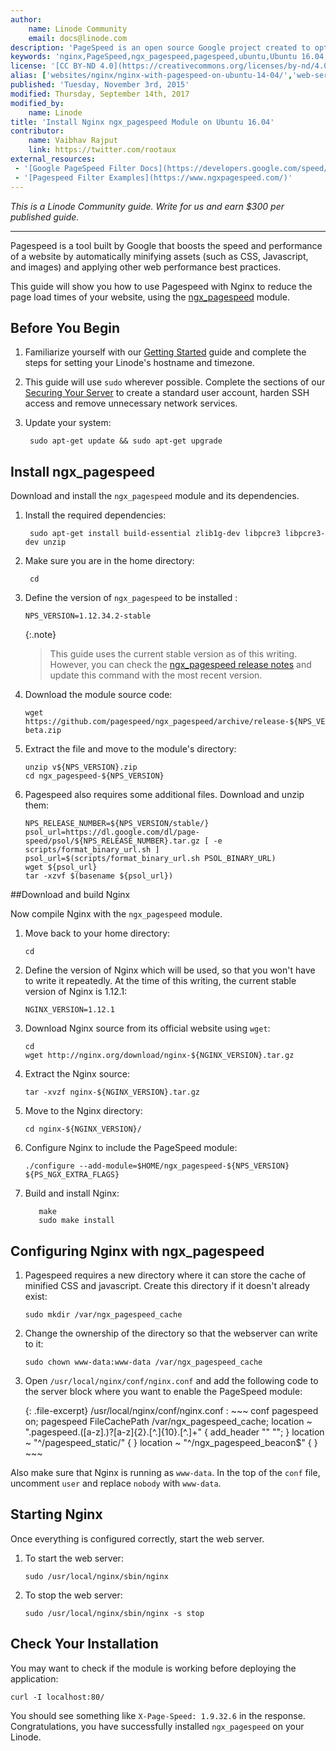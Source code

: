 ```yaml
---
author:
    name: Linode Community
    email: docs@linode.com
description: 'PageSpeed is an open source Google project created to optimize website performance. Learn how to set up PageSpeed for Nginx.'
keywords: 'nginx,PageSpeed,ngx_pagespeed,pagespeed,ubuntu,Ubuntu 16.04,'
license: '[CC BY-ND 4.0](https://creativecommons.org/licenses/by-nd/4.0)'
alias: ['websites/nginx/nginx-with-pagespeed-on-ubuntu-14-04/','web-servers/nginx/nginx-with-pagespeed-on-ubuntu-14-04/ ']
published: 'Tuesday, November 3rd, 2015'
modified: Thursday, September 14th, 2017
modified_by:
    name: Linode
title: 'Install Nginx ngx_pagespeed Module on Ubuntu 16.04'
contributor:
    name: Vaibhav Rajput
    link: https://twitter.com/rootaux
external_resources:
 - '[Google PageSpeed Filter Docs](https://developers.google.com/speed/pagespeed/module/config_filters)'
 - '[Pagespeed Filter Examples](https://www.ngxpagespeed.com/)'
---
```


*This is a Linode Community guide. Write for us and earn $300 per published guide.*
<hr>

Pagespeed is a tool built by Google that boosts the speed and performance of a website by automatically minifying assets (such as CSS, Javascript, and images) and applying other web performance best practices.

This guide will show you how to use Pagespeed with Nginx to reduce the page load times of your website, using the [ngx_pagespeed](https://developers.google.com/speed/pagespeed/module/) module.

## Before You Begin

1.  Familiarize yourself with our [Getting Started](/docs/getting-started) guide and complete the steps for setting your Linode's hostname and timezone.

2.  This guide will use `sudo` wherever possible. Complete the sections of our [Securing Your Server](/docs/security/securing-your-server) to create a standard user account, harden SSH access and remove unnecessary network services.

3. Update your system:

        sudo apt-get update && sudo apt-get upgrade

## Install ngx_pagespeed

Download and install the `ngx_pagespeed` module and its dependencies.

1. Install the required dependencies:

        sudo apt-get install build-essential zlib1g-dev libpcre3 libpcre3-dev unzip

2. Make sure you are in the home directory:

        cd

3.  Define the version of `ngx_pagespeed` to be installed :

        NPS_VERSION=1.12.34.2-stable

    {:.note}
    > This guide uses the current stable version as of this writing. However, you can check
    > the [ngx_pagespeed release notes](https://www.modpagespeed.com/doc/release_notes) and update this command with the most recent version.

4.  Download the module source code:

        wget https://github.com/pagespeed/ngx_pagespeed/archive/release-${NPS_VERSION}-beta.zip

5.  Extract the file and move to the module's directory:

        unzip v${NPS_VERSION}.zip
        cd ngx_pagespeed-${NPS_VERSION}

6.  Pagespeed also requires some additional files. Download and unzip them:

        NPS_RELEASE_NUMBER=${NPS_VERSION/stable/}
        psol_url=https://dl.google.com/dl/page-speed/psol/${NPS_RELEASE_NUMBER}.tar.gz [ -e scripts/format_binary_url.sh ]
        psol_url=$(scripts/format_binary_url.sh PSOL_BINARY_URL)
        wget ${psol_url}
        tar -xzvf $(basename ${psol_url})

##Download and build Nginx

Now compile Nginx with the `ngx_pagespeed` module.

1.  Move back to your home directory:

        cd

2.  Define the version of Nginx which will be used, so that you won't have to write it repeatedly. At the time of this writing, the current stable version of Nginx is 1.12.1:

        NGINX_VERSION=1.12.1

3.  Download Nginx source from its official website using `wget`:

        cd
        wget http://nginx.org/download/nginx-${NGINX_VERSION}.tar.gz

4.  Extract the Nginx source:

        tar -xvzf nginx-${NGINX_VERSION}.tar.gz

5.  Move to the Nginx directory:

        cd nginx-${NGINX_VERSION}/

6.  Configure Nginx to include the PageSpeed module:

        ./configure --add-module=$HOME/ngx_pagespeed-${NPS_VERSION} ${PS_NGX_EXTRA_FLAGS}

7.   Build and install Nginx:

            make
            sudo make install

## Configuring Nginx with ngx_pagespeed

1.  Pagespeed requires a new directory where it can store the cache of minified CSS and javascript. Create this directory if it doesn't already exist:

        sudo mkdir /var/ngx_pagespeed_cache

2.  Change the ownership of the directory so that the webserver can write to it:

        sudo chown www-data:www-data /var/ngx_pagespeed_cache

3.  Open `/usr/local/nginx/conf/nginx.conf` and add the following code to the server block where you want to enable the PageSpeed module:

    {: .file-excerpt}
    /usr/local/nginx/conf/nginx.conf
    :   ~~~ conf
        pagespeed on;
        pagespeed FileCachePath /var/ngx_pagespeed_cache;
        location ~ "\.pagespeed\.([a-z]\.)?[a-z]{2}\.[^.]{10}\.[^.]+" {
         add_header "" "";
        }
        location ~ "^/pagespeed_static/" { }
        location ~ "^/ngx_pagespeed_beacon$" { }
        ~~~

Also make sure that Nginx is running as `www-data`. In the top of the `conf` file, uncomment `user` and replace `nobody` with `www-data`.

## Starting Nginx
Once everything is configured correctly, start the web server.

1.  To start the web server:

        sudo /usr/local/nginx/sbin/nginx

2.  To stop the web server:

        sudo /usr/local/nginx/sbin/nginx -s stop

## Check Your Installation

You may want to check if the module is working before deploying the application:

    curl -I localhost:80/

You should see something like `X-Page-Speed: 1.9.32.6` in the response. Congratulations, you have successfully installed `ngx_pagespeed` on your Linode.
